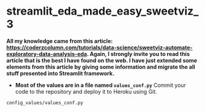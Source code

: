 # streamlit_eda_made_easy_sweetviz_3
**All my knowledge came from this article: <a href="https://coderzcolumn.com/tutorials/data-science/sweetviz-automate-exploratory-data-analysis-eda"
    target="_blank">https://coderzcolumn.com/tutorials/data-science/sweetviz-automate-exploratory-data-analysis-eda</a>. Again, I strongly invite you to read this article that is the best I have found on the web. I have just extended some elements from this article by giving some information and migrate the all stuff presented into Streamlit framework.**



- **Most of the values are in a file named `values_conf.py`**
Commit your code to the repository and deploy it to Heroku using Git.
```bash
config_values/values_conf.py
```